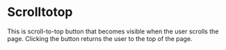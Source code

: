 # Scrolltotop
This is scroll-to-top button that becomes visible when the user scrolls the page.
Clicking the button returns the user to the top of the page.
